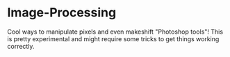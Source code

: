 # Image-Processing
Cool ways to manipulate pixels and even makeshift "Photoshop tools"!
This is pretty experimental and might require some tricks to get things working correctly.
